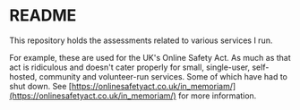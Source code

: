 # README

This repository holds the assessments related to various services I run.

For example, these are used for the UK's Online Safety Act. As much as that act is ridiculous and doesn't cater properly for small, single-user, self-hosted, community and volunteer-run services. Some of which have had to shut down. See [https://onlinesafetyact.co.uk/in_memoriam/](https://onlinesafetyact.co.uk/in_memoriam/) for more information.
